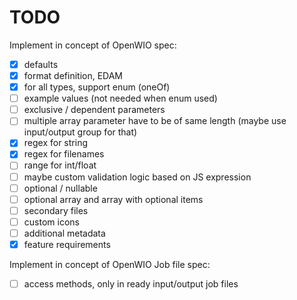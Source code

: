 # TODO

Implement in concept of OpenWIO spec:
- [x] defaults
- [x] format definition, EDAM
- [x] for all types, support enum (oneOf)
- [ ] example values (not needed when enum used)
- [ ] exclusive / dependent parameters
- [ ] multiple array parameter have to be of same length (maybe use input/output group for that)
- [x] regex for string
- [x] regex for filenames
- [ ] range for int/float
- [ ] maybe custom validation logic based on JS expression
- [ ] optional / nullable
- [ ] optional array and array with optional items
- [ ] secondary files
- [ ] custom icons
- [ ] additional metadata
- [x] feature requirements

Implement in concept of OpenWIO Job file spec:
- [ ] access methods, only in ready input/output job files
